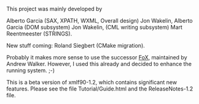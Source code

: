 This project was mainly developed by

Alberto Garcia (SAX, XPATH, WXML, Overall design)
Jon Wakelin, Alberto Garcia (DOM subsystem)
Jon Wakelin, (CML writing subsystem)
Mart Reentmeester (STRINGS).

New stuff coming: Roland Siegbert (CMake migration).

Probably it makes more sense to use the successor
[FoX](http://www1.gly.bris.ac.uk/~walker/FoX/), maintained by Andrew Walker.
However, I used this already and decided to enhance the running system. ;-)

This is a beta version of xmlf90-1.2, which contains significant
new features. Please see the file Tutorial/Guide.html and
the ReleaseNotes-1.2 file.











